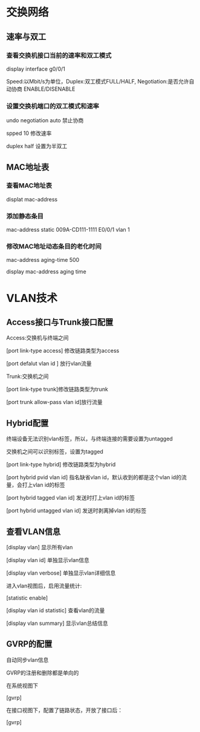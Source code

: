 # 交换网络 

## 速率与双工

### 查看交换机接口当前的速率和双工模式

display interface g0/0/1

Speed:以Mbit/s为单位，Duplex:双工模式FULL/HALF, Negotiation:是否允许自动协商 ENABLE/DISENABLE

### 设置交换机端口的双工模式和速率

undo negotiation auto  禁止协商

spped 10 修改速率

duplex half 设置为半双工

## MAC地址表

### 查看MAC地址表

displat mac-address

### 添加静态条目

mac-address static 009A-CD111-1111 E0/0/1 vlan 1

### 修改MAC地址动态条目的老化时间

mac-address aging-time 500

display mac-address aging time

# VLAN技术

## Access接口与Trunk接口配置

Access:交换机与终端之间

[port link-type access]   修改链路类型为access

[port defalut vlan id ]  放行vlan流量

Trunk:交换机之间

[port link-type trunk]修改链路类型为trunk

[port trunk allow-pass vlan id]放行流量

## Hybrid配置

终端设备无法识别vlan标签，所以，与终端连接的需要设置为untagged

交换机之间可以识别标签，设置为tagged

[port link-type hybrid]   修改链路类型为hybrid

[port hybrid pvid vlan id]  指名缺省vlan id，默认收到的都是这个vlan id的流量，会打上vlan id的标签

[port hybrid tagged vlan id] 发送时打上vlan id的标签

[port hybrid untagged vlan id] 发送时剥离掉vlan id的标签

## 查看VLAN信息

[display vlan] 显示所有vlan

[display vlan id]  单独显示vlan信息

[display vlan verbose] 单独显示vlan详细信息

进入vlan视图后，启用流量统计:

[statistic enable]

[display vlan id statistic]  查看vlan的流量

[display vlan summary] 显示vlan总结信息

## GVRP的配置

自动同步vlan信息

GVRP的注册和删除都是单向的

在系统视图下

[gvrp]

在接口视图下，配置了链路状态，开放了接口后：

[gvrp]



